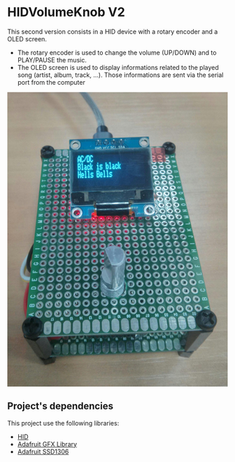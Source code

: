 # HIDVolumeKnob V2

This second version consists in a HID device with a rotary encoder and a OLED screen.
- The rotary encoder is used to change the volume (UP/DOWN) and to PLAY/PAUSE the music.
- The OLED screen is used to display informations related to the played song (artist, album, track, ...).
Those informations are sent via the serial port from the computer

![HIDVolumeKnobV2](HIDVolumeKnobV2/HIDVolumeKnobV2.jpg)

## Project's dependencies
This project use the following libraries:
- [HID](https://github.com/NicoHood/HID)
- [Adafruit GFX Library](https://github.com/adafruit/Adafruit-GFX-Library)
- [Adafruit SSD1306](https://github.com/adafruit/Adafruit_SSD1306)

